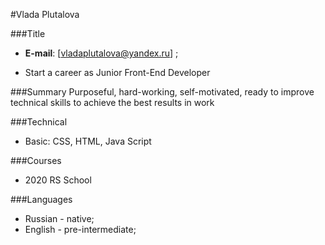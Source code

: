 #Vlada Plutalova

###Title

- **E-mail**: [vladaplutalova@yandex.ru] ;

- Start a career as Junior Front-End Developer

###Summary
Purposeful, hard-working, self-motivated, ready to improve technical skills to achieve the best results in work

###Technical

- Basic: CSS, HTML, Java Script

###Courses

- 2020 RS School

###Languages

- Russian - native;
- English - pre-intermediate;
